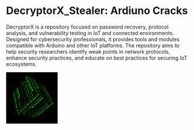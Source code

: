 # DecryptorX_Stealer: Ardiuno Cracks
DecryptorX is a repository focused on password recovery, protocol analysis, and vulnerability testing in IoT and connected environments. Designed for cybersecurity professionals, it provides tools and modules compatible with Arduino and other IoT platforms. The repository aims to help security researchers identify weak points in network protocols, enhance security practices, and educate on best practices for securing IoT ecosystems.

<img src="https://github.com/UjjwalSaini07/DecryptorX_Stealer/blob/main/ArdiunoCrack/assests/ReadmeAssests/HacksQuant.gif?raw=true" width="28%">

